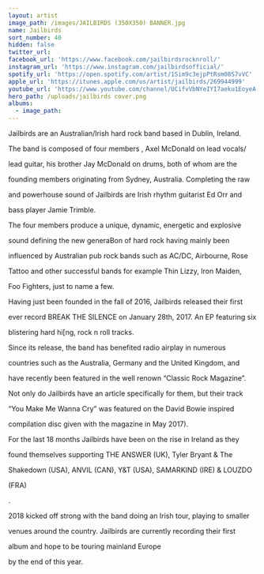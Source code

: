```yaml
---
layout: artist
image_path: /images/JAILBIRDS (350X350) BANNER.jpg
name: Jailbirds
sort_number: 40
hidden: false
twitter_url:
facebook_url: 'https://www.facebook.com/jailbirdsrocknroll/'
instagram_url: 'https://www.instagram.com/jailbirdsofficial/'
spotify_url: 'https://open.spotify.com/artist/1Sim9c3ejpPtRsm08S7vVC'
apple_url: 'https://itunes.apple.com/us/artist/jailbirds/269944999'
youtube_url: 'https://www.youtube.com/channel/UCifvVbNYeIYI7aeku1EoyeA'
hero_path: /uploads/jailbirds cover.png
albums:
  - image_path:
---
```


Jailbirds are an Australian/Irish hard rock band based in Dublin, Ireland.

The band is composed of four members , Axel McDonald on lead vocals/

lead guitar, his brother Jay McDonald on drums, both of whom are the

founding members originating from Sydney, Australia. Completing the raw

and powerhouse sound of Jailbirds are Irish rhythm guitarist Ed Orr and

bass player Jamie Trimble.

The four members produce a unique, dynamic, energetic and explosive

sound defining the new generaBon of hard rock having mainly been

influenced by Australian pub rock bands such as AC/DC, Airbourne, Rose

Tattoo and other successful bands for example Thin Lizzy, Iron Maiden,

Foo Fighters, just to name a few.

Having just been founded in the fall of 2016, Jailbirds released their first

ever record BREAK THE SILENCE on January 28th, 2017. An EP featuring six

blistering hard hi[ng, rock n roll tracks.

Since its release, the band has benefited radio airplay in numerous

countries such as the Australia, Germany and the United Kingdom, and

have recently been featured in the well renown “Classic Rock Magazine”.

Not only do Jailbirds have an article specifically for them, but their track

“You Make Me Wanna Cry” was featured on the David Bowie inspired

compilation disc given with the magazine in May 2017).

For the last 18 months Jailbirds have been on the rise in Ireland as they

found themselves supporting THE ANSWER (UK), Tyler Bryant & The

Shakedown (USA), ANVIL (CAN), Y&T (USA), SAMARKIND (IRE) & LOUZDO

(FRA)

.

2018 kicked off strong with the band doing an Irish tour, playing to smaller

venues around the country. Jailbirds are currently recording their first

album and hope to be touring mainland Europe

by the end of this year.